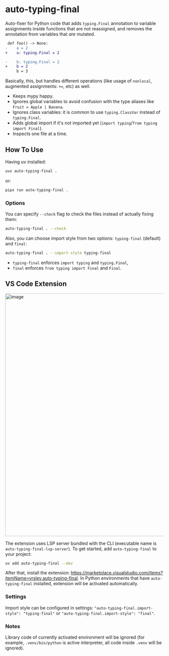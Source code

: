 # auto-typing-final

Auto-fixer for Python code that adds `typing.Final` annotation to variable assignments inside functions that are not reassigned, and removes the annotation from variables that _are_ mutated.

```diff
 def foo() -> None:
-    a = 2
+    a: typing.Final = 2

-    b: typing.Final = 2
+    b = 2
     b = 3
```

Basically, this, but handles different operations (like usage of `nonlocal`, augmented assignments: `+=`, etc) as well.

- Keeps mypy happy.
- Ignores global variables to avoid confusion with the type aliases like `Fruit = Apple | Banana`.
- Ignores class variables: it is common to use `typing.ClassVar` instead of `typing.Final`.
- Adds global import if it's not imported yet (`import typing`/`from typing import Final`).
- Inspects one file at a time.

## How To Use

Having uv installed:

```sh
uvx auto-typing-final .
```

or:

```sh
pipx run auto-typing-final .
```


### Options

You can specify `--check` flag to check the files instead of actually fixing them:

```sh
auto-typing-final . --check
```

Also, you can choose import style from two options: `typing-final` (default) and `final`:

```sh
auto-typing-final . --import-style typing-final
```

- `typing-final` enforces `import typing` and `typing.Final`,
- `final` enforces `from typing import Final` and `Final`.


## VS Code Extension

<img width="768" alt="image" src="https://github.com/vrslev/auto-typing-final/assets/75225148/f1541056-06f5-4caa-8c94-0a5eaf98ba15">

The extension uses LSP server bundled with the CLI (executable name is `auto-typing-final-lsp-server`). To get started, add `auto-typing-final` to your project:

```sh
uv add auto-typing-final --dev
```

After that, install the extension: https://marketplace.visualstudio.com/items?itemName=vrslev.auto-typing-final. In Python environments that have `auto-typing-final` installed, extension will be activated automatically.

### Settings

Import style can be configured in settings: `"auto-typing-final.import-style": "typing-final"` or `"auto-typing-final.import-style": "final"`.

### Notes

Library code of currently activated environment will be ignored (for example, `.venv/bin/python` is active interpreter, all code inside `.venv` will be ignored).
